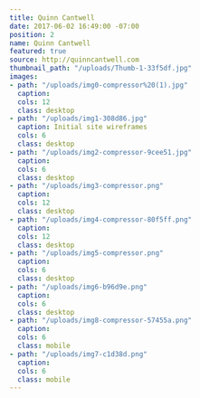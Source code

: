 ```yaml
---
title: Quinn Cantwell
date: 2017-06-02 16:49:00 -07:00
position: 2
name: Quinn Cantwell
featured: true
source: http://quinncantwell.com
thumbnail_path: "/uploads/Thumb-1-33f5df.jpg"
images:
- path: "/uploads/img0-compressor%20(1).jpg"
  caption: 
  cols: 12
  class: desktop
- path: "/uploads/img1-308d86.jpg"
  caption: Initial site wireframes
  cols: 6
  class: desktop
- path: "/uploads/img2-compressor-9cee51.jpg"
  caption: 
  cols: 6
  class: desktop
- path: "/uploads/img3-compressor.png"
  caption: 
  cols: 12
  class: desktop
- path: "/uploads/img4-compressor-80f5ff.png"
  caption: 
  cols: 12
  class: desktop
- path: "/uploads/img5-compressor.png"
  caption: 
  cols: 6
  class: desktop
- path: "/uploads/img6-b96d9e.png"
  caption: 
  cols: 6
  class: desktop
- path: "/uploads/img8-compressor-57455a.png"
  caption: 
  cols: 6
  class: mobile
- path: "/uploads/img7-c1d38d.png"
  caption: 
  cols: 6
  class: mobile
---
```



